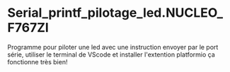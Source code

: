 # Serial_printf_pilotage_led.NUCLEO_F767ZI
Programme pour piloter une led avec une instruction envoyer par le port série, utiliser le terminal de VScode et installer l'extention platformio ça fonctionne très bien!
